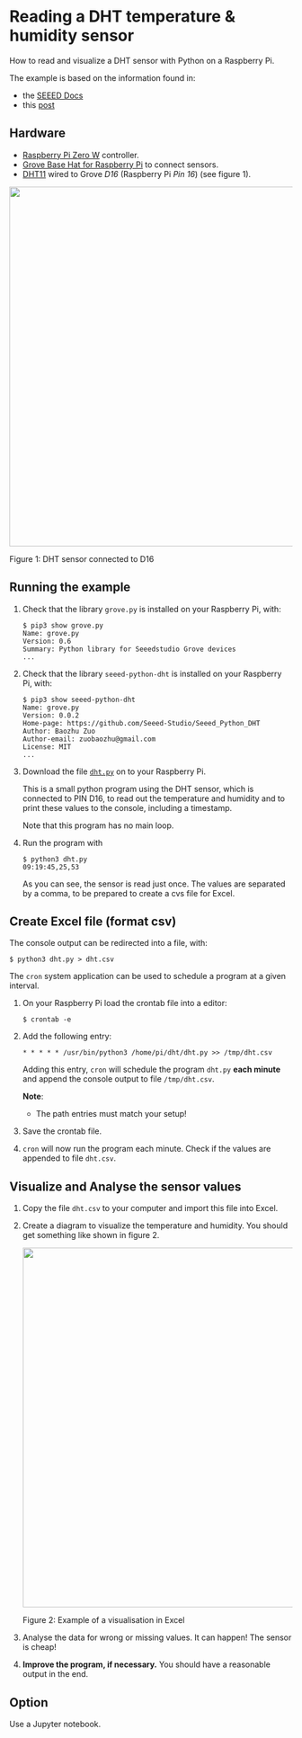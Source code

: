 # Reading a DHT temperature & humidity sensor

How to read and visualize a DHT sensor with Python on a Raspberry Pi. 

The example is based on the information found in:

- the [SEEED Docs](https://github.com/Seeed-Studio/Seeed_Python_DHT)
- this [post](https://www.deviceplus.com/raspberry-pi/lets-build-mobile-gadget-using-compact-raspberry-pi-zero-build-environment-check-device-using-grove-sensor/)

## Hardware
* [Raspberry Pi Zero W](https://github.com/tamberg/fhnw-idb/wiki/Raspberry-Pi-Zero-W) controller.
* [Grove Base Hat for Raspberry Pi](https://github.com/tamberg/fhnw-idb/wiki/Grove-Adapters#grove-base-hat-for-raspberry-pi) to connect sensors.
* [DHT11](https://github.com/tamberg/fhnw-idb/wiki/Grove-Sensors#temperature--humidity-sensor-dht11) wired to Grove _D16_ (Raspberry Pi _Pin 16_) (see figure 1).

<img src="raspberry-dht.jpg" width="640">

Figure 1: DHT sensor connected to D16

## Running the example

1. Check that the library `grove.py` is installed on your Raspberry Pi, with:

    ```shell
    $ pip3 show grove.py
    Name: grove.py
    Version: 0.6
    Summary: Python library for Seeedstudio Grove devices
    ...
    ```

2. Check that the library `seeed-python-dht` is installed on your Raspberry Pi, with:

    ```shell
    $ pip3 show seeed-python-dht
    Name: grove.py
    Version: 0.0.2
    Home-page: https://github.com/Seeed-Studio/Seeed_Python_DHT
    Author: Baozhu Zuo
    Author-email: zuobaozhu@gmail.com
    License: MIT
    ...
    ```



3. Download the file [`dht.py`](dht.py) on to your Raspberry Pi.

   This is a small python program using the DHT sensor, which is connected to PIN D16, to read out the temperature and humidity and to print these values to the console, including a timestamp.

   Note that this program has no main loop.

4. Run the program with

   ```shell
   $ python3 dht.py
   09:19:45,25,53
   ```

   As you can see, the sensor is read just once. The values are separated by a comma, to be prepared to create a cvs file for Excel.

## Create Excel file (format csv)

The console output can be redirected into a file, with:

```shell
$ python3 dht.py > dht.csv
```

The `cron` system application can be used to schedule a program at a given interval. 

1. On your Raspberry Pi load the crontab file into a editor:

   ```shell
   $ crontab -e
   ```

2. Add the following entry:

   ```shell
   * * * * * /usr/bin/python3 /home/pi/dht/dht.py >> /tmp/dht.csv 
   ```

   Adding this entry, `cron` will schedule the program `dht.py` **each minute** and append the console output to file `/tmp/dht.csv`.

   **Note**: 

   - The path entries must match your setup!

3. Save the crontab file.

4. `cron` will now run the program each minute. Check if the values are appended to file `dht.csv`.

## Visualize and Analyse the sensor values

1. Copy the file `dht.csv` to your computer and import this file into Excel. 

2. Create a diagram to visualize the temperature and humidity. You should get something like shown in figure 2.

   <img src="excel.png" width="640">

   Figure 2: Example of a visualisation in Excel

3. Analyse the data for wrong or missing values. It can happen! The sensor is cheap!

4. **Improve the program, if necessary.** You should have a reasonable output in the end.

## Option

Use a Jupyter notebook.
